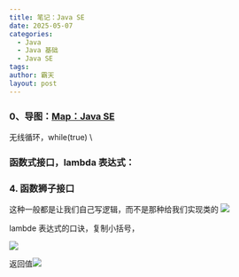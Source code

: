 ```yaml
---
title: 笔记：Java SE
date: 2025-05-07
categories:
  - Java
  - Java 基础
  - Java SE
tags: 
author: 霸天
layout: post
---
```

### 0、导图：[Map：Java SE](../../maps/Map：JavaSE.xmind)





无线循环，while(true)
\


### 函数式接口，lambda 表达式：
### 4. 函数狮子接口

这种一般都是让我们自己写逻辑，而不是那种给我们实现类的
![](image-20250510221406130.png)



lambde 表达式的口诀，复制小括号，

![](image-20250510221434222.png)

返回值![](image-20250510221448648.png)


